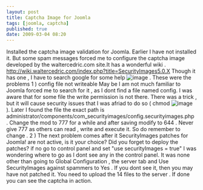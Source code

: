 ```yaml
---
layout: post
title: Captcha Image for Joomla
tags: [joomla, captcha]
published: true
date: 2009-03-04 08:20
---
```

Installed the captcha image validation for Joomla. Earlier I have not installed it. But some spam messages forced me to configure the captcha image developed by the waltercedric.com site.It has a wonderful wiki .  http://wiki.waltercedric.com/index.php?title=SecurityImages5.0.X  Though it has one , I have to search google for some help ![image](http://www.harikt.com/sites/all/libraries/fckeditor/editor/images/smiley/msn/embaressed_smile.gif) . These were the problems  1 ) config file not writeable  May be I am not much familiar to Joomla forced me to search for it , as I dont find a file named config. I was aware that for some file the write permission is not there. There was a trick , but it will cause security issues that I was afriad to do so ( chmod ![image](http://www.harikt.com/sites/all/libraries/fckeditor/editor/images/smiley/msn/tounge_smile.gif) ). Later I found the file the exact path is administrator/components/com\_securityimages/config.securityimages.php . Change the mod to 777 for a while and after saving modify to 644 . Never give 777 as others can read , write and execute it. So do remember to change .  2 ) The next problem comes after it  SecurityImages patches for Joomla! are not active, is it your choice? Did you forget to deploy the patches? if no go to control panel and set "use securityImages = true"  I was wondering where to go as I dont see any in the control panel. It was none other than going to Global Configuration , the server tab and Use SecurityImages against spammers to Yes .  If you dont see it, then you may have not patched it. You need to upload the 14 files to the server . If done you can see the captcha in action.   
